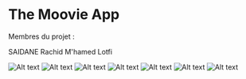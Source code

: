 # The Moovie App



Membres du projet :

SAIDANE Rachid
M'hamed Lotfi




![Alt text](./f1.PNG?raw=true "Title" )
![Alt text](./f2.PNG?raw=true "Title" )
![Alt text](./f3.PNG?raw=true "Title" )
![Alt text](./t1.PNG?raw=true "Title" )
![Alt text](./t2.PNG?raw=true "Title" )
![Alt text](./t3.PNG?raw=true "Title" )
![Alt text](./a1.PNG?raw=true "Title" )
